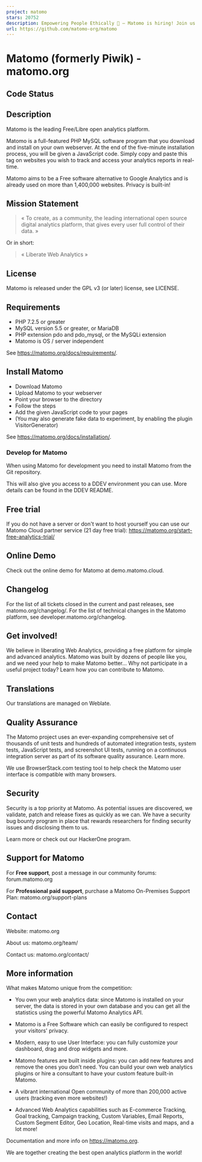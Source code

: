 ```yaml
---
project: matomo
stars: 20752
description: Empowering People Ethically 🚀 — Matomo is hiring! Join us → https://matomo.org/jobs Matomo is the leading open-source alternative to Google Analytics, giving you complete control and built-in privacy. Easily collect, visualise, and analyse data from websites & apps. Star us on GitHub ⭐️  – Pull Requests welcome! 
url: https://github.com/matomo-org/matomo
---
```


Matomo (formerly Piwik) - matomo.org
====================================

Code Status
-----------

Description
-----------

Matomo is the leading Free/Libre open analytics platform.

Matomo is a full-featured PHP MySQL software program that you download and install on your own webserver. At the end of the five-minute installation process, you will be given a JavaScript code. Simply copy and paste this tag on websites you wish to track and access your analytics reports in real-time.

Matomo aims to be a Free software alternative to Google Analytics and is already used on more than 1,400,000 websites. Privacy is built-in!

Mission Statement
-----------------

> « To create, as a community, the leading international open source digital analytics platform, that gives every user full control of their data. »

Or in short:

> « Liberate Web Analytics »

License
-------

Matomo is released under the GPL v3 (or later) license, see LICENSE.

Requirements
------------

-   PHP 7.2.5 or greater
-   MySQL version 5.5 or greater, or MariaDB
-   PHP extension pdo and pdo\_mysql, or the MySQLi extension
-   Matomo is OS / server independent

See https://matomo.org/docs/requirements/.

Install Matomo
--------------

-   Download Matomo
-   Upload Matomo to your webserver
-   Point your browser to the directory
-   Follow the steps
-   Add the given JavaScript code to your pages
-   (You may also generate fake data to experiment, by enabling the plugin VisitorGenerator)

See https://matomo.org/docs/installation/.

### Develop for Matomo

When using Matomo for development you need to install Matomo from the Git repository.

This will also give you access to a DDEV environment you can use. More details can be found in the DDEV README.

Free trial
----------

If you do not have a server or don't want to host yourself you can use our Matomo Cloud partner service (21 day free trial): https://matomo.org/start-free-analytics-trial/

Online Demo
-----------

Check out the online demo for Matomo at demo.matomo.cloud.

Changelog
---------

For the list of all tickets closed in the current and past releases, see matomo.org/changelog/. For the list of technical changes in the Matomo platform, see developer.matomo.org/changelog.

Get involved!
-------------

We believe in liberating Web Analytics, providing a free platform for simple and advanced analytics. Matomo was built by dozens of people like you, and we need your help to make Matomo better… Why not participate in a useful project today? Learn how you can contribute to Matomo.

Translations
------------

Our translations are managed on Weblate.

Quality Assurance
-----------------

The Matomo project uses an ever-expanding comprehensive set of thousands of unit tests and hundreds of automated integration tests, system tests, JavaScript tests, and screenshot UI tests, running on a continuous integration server as part of its software quality assurance. Learn more.

We use BrowserStack.com testing tool to help check the Matomo user interface is compatible with many browsers.

Security
--------

Security is a top priority at Matomo. As potential issues are discovered, we validate, patch and release fixes as quickly as we can. We have a security bug bounty program in place that rewards researchers for finding security issues and disclosing them to us.

Learn more or check out our HackerOne program.

Support for Matomo
------------------

For **Free support**, post a message in our community forums: forum.matomo.org

For **Professional paid support**, purchase a Matomo On-Premises Support Plan: matomo.org/support-plans

Contact
-------

Website: matomo.org

About us: matomo.org/team/

Contact us: matomo.org/contact/

More information
----------------

What makes Matomo unique from the competition:

-   You own your web analytics data: since Matomo is installed on your server, the data is stored in your own database and you can get all the statistics using the powerful Matomo Analytics API.
    
-   Matomo is a Free Software which can easily be configured to respect your visitors' privacy.
    
-   Modern, easy to use User Interface: you can fully customize your dashboard, drag and drop widgets and more.
    
-   Matomo features are built inside plugins: you can add new features and remove the ones you don’t need. You can build your own web analytics plugins or hire a consultant to have your custom feature built-in Matomo.
    
-   A vibrant international Open community of more than 200,000 active users (tracking even more websites!)
    
-   Advanced Web Analytics capabilities such as E-commerce Tracking, Goal tracking, Campaign tracking, Custom Variables, Email Reports, Custom Segment Editor, Geo Location, Real-time visits and maps, and a lot more!
    

Documentation and more info on https://matomo.org.

We are together creating the best open analytics platform in the world!
